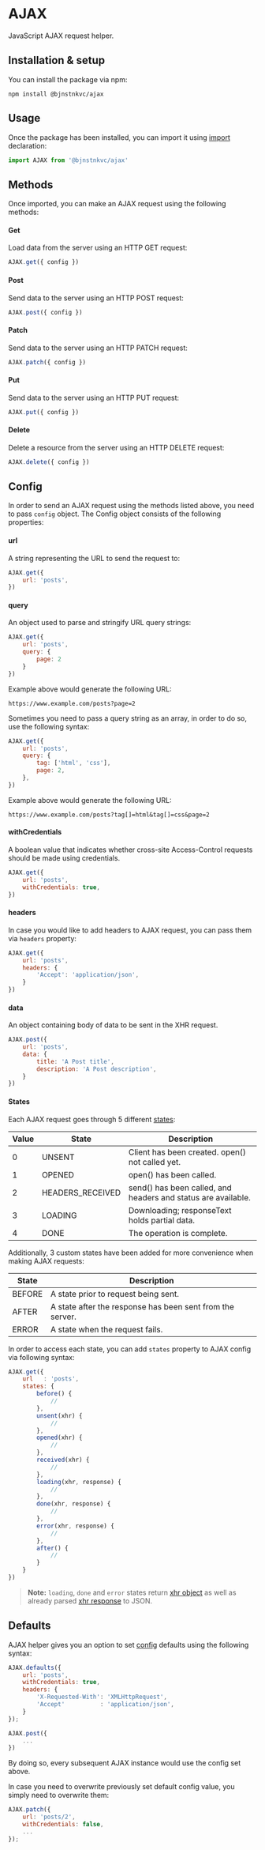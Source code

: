 # AJAX

JavaScript AJAX request helper.

## Installation & setup

You can install the package via npm:

    npm install @bjnstnkvc/ajax

## Usage

Once the package has been installed, you can import it
using [import](https://developer.mozilla.org/en-US/docs/Web/JavaScript/Reference/Statements/import) declaration:

```js
import AJAX from '@bjnstnkvc/ajax'
```

## Methods

Once imported, you can make an AJAX request using the following methods:

#### Get

Load data from the server using an HTTP GET request:

```js
AJAX.get({ config })
```

#### Post

Send data to the server using an HTTP POST request:

```js
AJAX.post({ config })
```

#### Patch

Send data to the server using an HTTP PATCH request:

```js
AJAX.patch({ config })
```

#### Put

Send data to the server using an HTTP PUT request:

```js
AJAX.put({ config })
```

#### Delete

Delete a resource from the server using an HTTP DELETE request:

```js
AJAX.delete({ config })
```

## Config

In order to send an AJAX request using the methods listed above, you need to pass `config` object. The Config object consists of the following properties:

#### url
A string representing the URL to send the request to:

```js
AJAX.get({
    url: 'posts',
})
````

#### query
An object used to parse and stringify URL query strings:

```js
AJAX.get({
    url: 'posts',
    query: {
        page: 2
    }
})
````

Example above would generate the following URL:

```
https://www.example.com/posts?page=2
```

Sometimes you need to pass a query string as an array, in order to do so, use the following syntax:

```js
AJAX.get({
    url: 'posts',
    query: {
        tag: ['html', 'css'],
        page: 2,
    },
})
````

Example above would generate the following URL:

```
https://www.example.com/posts?tag[]=html&tag[]=css&page=2
```

#### withCredentials

A boolean value that indicates whether cross-site Access-Control requests should be made using credentials.

```js
AJAX.get({
    url: 'posts',
    withCredentials: true,
})
````
#### headers

In case you would like to add headers to AJAX request, you can pass them via `headers` property: 

```js
AJAX.get({
    url: 'posts',
    headers: {
        'Accept': 'application/json',
    }
})
````

#### data

An object containing body of data to be sent in the XHR request.

```js
AJAX.post({
    url: 'posts',
    data: {
        title: 'A Post title',
        description: 'A Post description',
    }
})
````

#### States

Each AJAX request goes through 5 different [states](https://developer.mozilla.org/en-US/docs/Web/API/XMLHttpRequest/readyState):

| Value | State            | Description                                                   |
|-------|------------------|---------------------------------------------------------------|
| 0     | UNSENT           | Client has been created. open() not called yet.               |
| 1     | OPENED           | open() has been called.                                       |
| 2     | HEADERS_RECEIVED | send() has been called, and headers and status are available. |
| 3     | LOADING          | Downloading; responseText holds partial data.                 |
| 4     | DONE             | The operation is complete.                                    |

Additionally, 3 custom states have been added for more convenience when making AJAX requests:

| State  | Description                                               |
|--------|-----------------------------------------------------------|
| BEFORE | A state prior to request being sent.                      |
| AFTER  | A state after the response has been sent from the server. |
| ERROR  | A state when the request fails.                           |

In order to access each state, you can add `states` property to AJAX config via following syntax:

```js
AJAX.get({
    url   : 'posts',
    states: {
        before() {
            // 
        },
        unsent(xhr) {
            // 
        },
        opened(xhr) {
            // 
        },
        received(xhr) {
            // 
        },
        loading(xhr, response) {
            // 
        },
        done(xhr, response) {
            // 
        },
        error(xhr, response) {
            // 
        },
        after() {
            //
        }
    }
})
```

> **Note:** `loading`, `done` and `error` states return [xhr object](https://developer.mozilla.org/en-US/docs/Web/API/XMLHttpRequest) as well as already parsed [xhr response](https://developer.mozilla.org/en-US/docs/Web/API/XMLHttpRequest/response) to JSON.  

## Defaults

AJAX helper gives you an option to set [config](#config) defaults using the following syntax:

```js
AJAX.defaults({
    url: 'posts',
    withCredentials: true,
    headers: {
        'X-Requested-With': 'XMLHttpRequest',
        'Accept'          : 'application/json',
    }
});

AJAX.post({
    ...
})
```

By doing so, every subsequent AJAX instance would use the config set above.

In case you need to overwrite previously set default config value, you simply need to overwrite them:

```js
AJAX.patch({
    url: 'posts/2',
    withCredentials: false,
    ...
});
```
